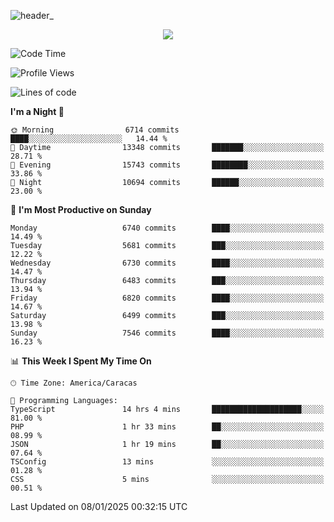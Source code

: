 ![header_](https://github.com/user-attachments/assets/4010d822-ccdc-4198-b608-18c773338d18)


<p align="center">
  <a href="http://www.github.com/thevacs">
    <img src="https://github-readme-streak-stats.herokuapp.com/?user=thevacs&stroke=ffffff&background=1c1917&ring=0891b2&fire=0891b2&currStreakNum=ffffff&currStreakLabel=0891b2&sideNums=ffffff&sideLabels=ffffff&dates=ffffff&hide_border=true" />
  </a>
</p>

<!--START_SECTION:waka-->
![Code Time](http://img.shields.io/badge/Code%20Time-3%2C305%20hrs%2029%20mins-blue)

![Profile Views](http://img.shields.io/badge/Profile%20Views-0-blue)

![Lines of code](https://img.shields.io/badge/From%20Hello%20World%20I%27ve%20Written-5.4%20million%20lines%20of%20code-blue)

**I'm a Night 🦉** 

```text
🌞 Morning                6714 commits        ████░░░░░░░░░░░░░░░░░░░░░   14.44 % 
🌆 Daytime                13348 commits       ███████░░░░░░░░░░░░░░░░░░   28.71 % 
🌃 Evening                15743 commits       ████████░░░░░░░░░░░░░░░░░   33.86 % 
🌙 Night                  10694 commits       ██████░░░░░░░░░░░░░░░░░░░   23.00 % 
```
📅 **I'm Most Productive on Sunday** 

```text
Monday                   6740 commits        ████░░░░░░░░░░░░░░░░░░░░░   14.49 % 
Tuesday                  5681 commits        ███░░░░░░░░░░░░░░░░░░░░░░   12.22 % 
Wednesday                6730 commits        ████░░░░░░░░░░░░░░░░░░░░░   14.47 % 
Thursday                 6483 commits        ███░░░░░░░░░░░░░░░░░░░░░░   13.94 % 
Friday                   6820 commits        ████░░░░░░░░░░░░░░░░░░░░░   14.67 % 
Saturday                 6499 commits        ███░░░░░░░░░░░░░░░░░░░░░░   13.98 % 
Sunday                   7546 commits        ████░░░░░░░░░░░░░░░░░░░░░   16.23 % 
```


📊 **This Week I Spent My Time On** 

```text
🕑︎ Time Zone: America/Caracas

💬 Programming Languages: 
TypeScript               14 hrs 4 mins       ████████████████████░░░░░   81.00 % 
PHP                      1 hr 33 mins        ██░░░░░░░░░░░░░░░░░░░░░░░   08.99 % 
JSON                     1 hr 19 mins        ██░░░░░░░░░░░░░░░░░░░░░░░   07.64 % 
TSConfig                 13 mins             ░░░░░░░░░░░░░░░░░░░░░░░░░   01.28 % 
CSS                      5 mins              ░░░░░░░░░░░░░░░░░░░░░░░░░   00.51 % 
```


 Last Updated on 08/01/2025 00:32:15 UTC
<!--END_SECTION:waka-->
